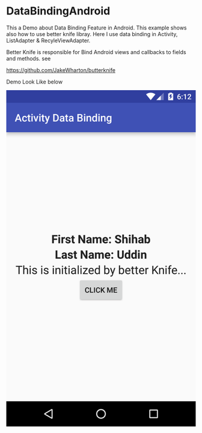 # DataBindingAndroid

This a Demo about Data Binding Feature in Android. This example shows also how to use better knife libray. Here I use data binding in Activity, ListAdapter & RecyleViewAdapter. 

Better Knife is responsible for Bind Android views and callbacks to fields and methods. see 

 https://github.com/JakeWharton/butterknife
 
 Demo Look Like below 
 
 
 ![](https://github.com/shihabmi7/DataBindingAndroid/blob/master/device-2016-04-20-161342.png)
 
 
 
 
